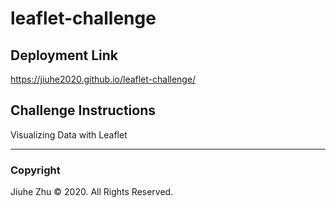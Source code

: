 # leaflet-challenge
## Deployment Link
https://jiuhe2020.github.io/leaflet-challenge/
## Challenge Instructions
Visualizing Data with Leaflet

---
### Copyright
Jiuhe Zhu © 2020. All Rights Reserved.
